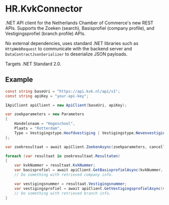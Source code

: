 # HR.KvkConnector
.NET API client for the Netherlands Chamber of Commerce's new REST APIs. Supports the Zoeken (search), Basisprofiel (company profile), and Vestigingsprofiel (branch profile) APIs.

No external dependencies, uses standard .NET libraries such as `HttpWebRequest` to communicate with the backend server and `DataContractJsonSerializer` to deserialize JSON payloads.

Targets .NET Standard 2.0.

## Example

```csharp
const string baseUri = "https://api.kvk.nl/api/v1";
const string apiKey = "your-api-key";

IApiClient apiClient = new ApiClient(baseUri, apiKey);

var zoekparameters = new Parameters
{
    Handelsnaam = "Hogeschool",
    Plaats = "Rotterdam",
    Type = Vestigingstype.Hoofdvestiging | Vestigingstype.Nevenvestiging
};

var zoekresultaat = await apiClient.ZoekenAsync(zoekparameters, cancellationToken);

foreach (var resultaat in zoekresultaat.Resultaten)
{
    var kvkNummer = resultaat.KvkNummer;
    var basisprofiel = await apiClient.GetBasisprofielAsync(kvkNummer, geoData: false, cancellationToken);
    // Do something with retrieved company info.

    var vestigingsnummer = resultaat.Vestigingsnummer;
    var vestigingsprofiel = await apiClient.GetVestigingsprofielAsync(vestigingsnummer, geoData: true, cancellationToken);
    // Do something with retrieved branch info.
}
```
